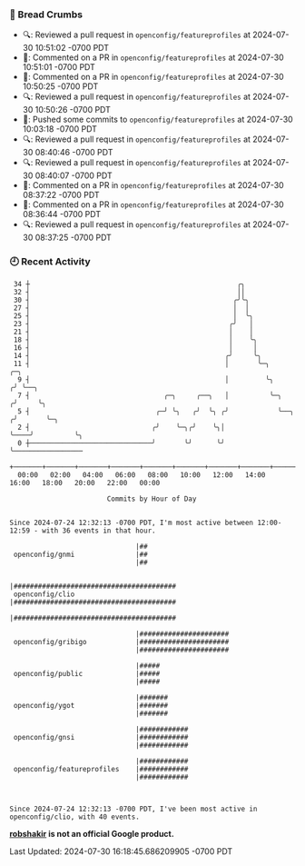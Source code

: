 ### 🍞 Bread Crumbs

 * 🔍: Reviewed a pull request in  `openconfig/featureprofiles` at 2024-07-30 10:51:02 -0700 PDT
 * 💬: Commented on a PR in  `openconfig/featureprofiles` at 2024-07-30 10:51:01 -0700 PDT
 * 💬: Commented on a PR in  `openconfig/featureprofiles` at 2024-07-30 10:50:25 -0700 PDT
 * 🔍: Reviewed a pull request in  `openconfig/featureprofiles` at 2024-07-30 10:50:26 -0700 PDT
 * 🚢: Pushed some commits to `openconfig/featureprofiles` at 2024-07-30 10:03:18 -0700 PDT
 * 🔍: Reviewed a pull request in  `openconfig/featureprofiles` at 2024-07-30 08:40:46 -0700 PDT
 * 🔍: Reviewed a pull request in  `openconfig/featureprofiles` at 2024-07-30 08:40:07 -0700 PDT
 * 💬: Commented on a PR in  `openconfig/featureprofiles` at 2024-07-30 08:37:22 -0700 PDT
 * 💬: Commented on a PR in  `openconfig/featureprofiles` at 2024-07-30 08:36:44 -0700 PDT
 * 🔍: Reviewed a pull request in  `openconfig/featureprofiles` at 2024-07-30 08:37:25 -0700 PDT

### 🕘 Recent Activity
```
 34 ┼                                                   ╭╮
 32 ┤                                                   ││
 30 ┤                                                  ╭╯╰╮
 27 ┤                                                  │  │
 25 ┤                                                  │  ╰╮
 23 ┤                                                 ╭╯   │
 21 ┤                                                 │    │
 18 ┤                                                 │    ╰╮
 16 ┤                                                 │     │
 14 ┤                                                ╭╯     ╰╮
 11 ┤                                                │       ╰─╮             ╭─╮
  9 ┤                                                │         ╰╮           ╭╯ ╰──╮
  7 ┤                                 ╭─╮     ╭──╮   │          ╰─╮        ╭╯     ╰╮
  5 ┤                               ╭─╯ ╰╮   ╭╯  ╰╮ ╭╯            ╰──╮    ╭╯       ╰─╮
  2 ┤                              ╭╯    ╰─╮╭╯    ╰╮│                ╰────╯          ╰╮
  0 ┼──────────────────────────────╯       ╰╯      ╰╯                                 ╰─────────────────
    +───────+───────+───────+───────+───────+───────+───────+───────+───────+───────+───────+───────+────
  00:00   02:00   04:00   06:00   08:00   10:00   12:00   14:00   16:00   18:00   20:00   22:00   00:00   

						Commits by Hour of Day


Since 2024-07-24 12:32:13 -0700 PDT, I'm most active between 12:00-12:59 - with 36 events in that hour.

```



```
                               |##
 openconfig/gnmi               |##
                               |##

                               |########################################
 openconfig/clio               |########################################
                               |########################################

                               |######################
 openconfig/gribigo            |######################
                               |######################

                               |#####
 openconfig/public             |#####
                               |#####

                               |#######
 openconfig/ygot               |#######
                               |#######

                               |############
 openconfig/gnsi               |############
                               |############

                               |############
 openconfig/featureprofiles    |############
                               |############



Since 2024-07-24 12:32:13 -0700 PDT, I've been most active in openconfig/clio, with 40 events.

```
**[robshakir](mailto:robjs@google.com) is not an official Google product.**  


Last Updated: 2024-07-30 16:18:45.686209905 -0700 PDT
